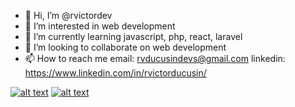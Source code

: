 



- 👋 Hi, I’m @rvictordev
- 👀 I’m interested in web development
- 🌱 I’m currently learning javascript, php, react, laravel
- 💞️ I’m looking to collaborate on web development
- 📫 How to reach me
email: rvducusindevs@gmail.com
linkedin: https://www.linkedin.com/in/rvictorducusin/
<!-- [![alt text][1.1]][1] -->
[![alt text][2.1]][2]
[![alt text][6.1]][6]

<!-- links to social media icons -->
<!-- [1.1]: http://i.imgur.com/tXSoThF.png (twitter icon with padding) -->
[2.1]: http://i.imgur.com/P3YfQoD.png (facebook icon with padding)
[6.1]: http://i.imgur.com/0o48UoR.png (github icon with padding)
<!-- links to your social media accounts -->
<!-- update these accordingly -->
<!-- [2]: http://www.facebook.com/rvictorducusin for twitter link -->
[2]: http://www.facebook.com/rvictorducusin
[6]: http://www.github.com/rvictordev

<!-- Please don't remove this: Grab your social icons from https://github.com/carlsednaoui/gitsocial -->

<!---
rvictordev/rvictordev is a ✨ special ✨ repository because its `README.md` (this file) appears on your GitHub profile.
You can click the Preview link to take a look at your changes.
--->
